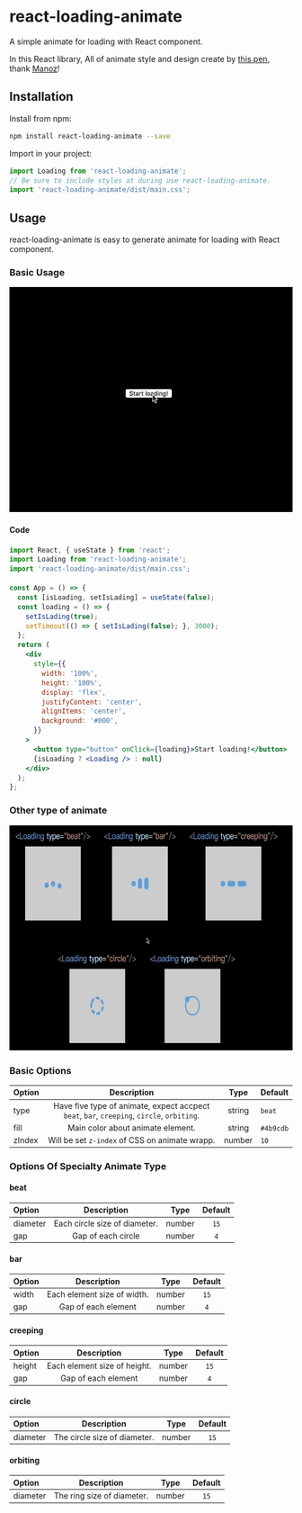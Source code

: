 # react-loading-animate
A simple animate for loading with React component.

In this React library, All of animate style and design create by [this pen](https://codepen.io/Manoz/pen/pydxK), thank [Manoz](https://codepen.io/Manoz)!

## Installation

Install from npm:
```bash
npm install react-loading-animate --save
```
Import in your project:

```javascript
import Loading from 'react-loading-animate';
// Be sure to include styles at during use react-loading-animate.
import 'react-loading-animate/dist/main.css';
```

## Usage

react-loading-animate is easy to generate animate for loading with React component.

### Basic Usage

<img src="./docs/assets/gif/simpleDemo.gif" style="width:100%;height:400px;">

#### Code

```jsx
import React, { useState } from 'react';
import Loading from 'react-loading-animate';
import 'react-loading-animate/dist/main.css';

const App = () => {
  const [isLoading, setIsLading] = useState(false);
  const loading = () => {
    setIsLading(true);
    setTimeout(() => { setIsLading(false); }, 3000);
  };
  return (
    <div
      style={{
        width: '100%',
        height: '100%',
        display: 'flex',
        justifyContent: 'center',
        alignItems: 'center',
        background: '#000',
      }}
    >
      <button type="button" onClick={loading}>Start loading!</button>
      {isLoading ? <Loading /> : null}
    </div>
  );
};
```

### Other type of animate

<img src="./docs/assets/gif/demoAllAnimateType.gif" style="width:100%;height:400px;">

### Basic Options

Option | Description | Type | Default |
:--- | :---: | :---: | :---
type | Have five type of animate, expect accpect `beat`, `bar`, `creeping`, `circle`, `orbiting`. | string | `beat` |
fill | Main color about animate element. | string | `#4b9cdb` |
zIndex | Will be set `z-index` of CSS on animate wrapp. | number | `10` |

### Options Of Specialty Animate Type 

#### beat

Option | Description | Type | Default |
:--- | :---: | :---: | :---: |
diameter | Each circle size of diameter. | number | `15` |
gap | Gap of each circle | number | `4` |

#### bar

Option | Description | Type | Default |
:--- | :---: | :---: | :---: |
width | Each element size of width. | number | `15` |
gap | Gap of each element | number | `4` |

#### creeping

Option | Description | Type | Default |
:--- | :---: | :---: | :---: |
height | Each element size of height. | number | `15` |
gap | Gap of each element | number | `4` |

#### circle

Option | Description | Type | Default |
:--- | :---: | :---: | :---: |
diameter | The circle size of diameter. | number | `15` |

#### orbiting

Option | Description | Type | Default |
:--- | :---: | :---: | :---: |
diameter | The ring size of diameter. | number | `15` |
